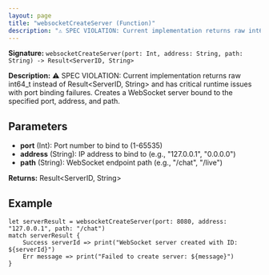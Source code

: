 ```yaml
---
layout: page
title: "websocketCreateServer (Function)"
description: "⚠️ SPEC VIOLATION: Current implementation returns raw int64_t instead of Result<ServerID, String> and has critical runtime issues with port binding failures. Creates a WebSocket server bound to the specified port, address, and path."
---
```


**Signature:** `websocketCreateServer(port: Int, address: String, path: String) -> Result<ServerID, String>`

**Description:** ⚠️ SPEC VIOLATION: Current implementation returns raw int64_t instead of Result<ServerID, String> and has critical runtime issues with port binding failures. Creates a WebSocket server bound to the specified port, address, and path.

## Parameters

- **port** (Int): Port number to bind to (1-65535)
- **address** (String): IP address to bind to (e.g., "127.0.0.1", "0.0.0.0")
- **path** (String): WebSocket endpoint path (e.g., "/chat", "/live")

**Returns:** Result<ServerID, String>

## Example

```osprey
let serverResult = websocketCreateServer(port: 8080, address: "127.0.0.1", path: "/chat")
match serverResult {
    Success serverId => print("WebSocket server created with ID: ${serverId}")
    Err message => print("Failed to create server: ${message}")
}
```
